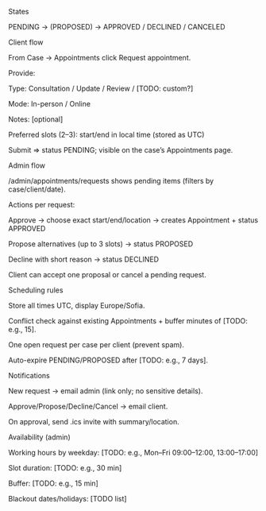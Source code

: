 States

PENDING → (PROPOSED) → APPROVED / DECLINED / CANCELED

Client flow

From Case → Appointments click Request appointment.

Provide:

Type: Consultation / Update / Review / [TODO: custom?]

Mode: In-person / Online

Notes: [optional]

Preferred slots (2–3): start/end in local time (stored as UTC)

Submit ⇒ status PENDING; visible on the case’s Appointments page.

Admin flow

/admin/appointments/requests shows pending items (filters by case/client/date).

Actions per request:

Approve → choose exact start/end/location → creates Appointment + status APPROVED

Propose alternatives (up to 3 slots) → status PROPOSED

Decline with short reason → status DECLINED

Client can accept one proposal or cancel a pending request.

Scheduling rules

Store all times UTC, display Europe/Sofia.

Conflict check against existing Appointments + buffer minutes of [TODO: e.g., 15].

One open request per case per client (prevent spam).

Auto-expire PENDING/PROPOSED after [TODO: e.g., 7 days].

Notifications

New request → email admin (link only; no sensitive details).

Approve/Propose/Decline/Cancel → email client.

On approval, send .ics invite with summary/location.

Availability (admin)

Working hours by weekday: [TODO: e.g., Mon–Fri 09:00–12:00, 13:00–17:00]

Slot duration: [TODO: e.g., 30 min]

Buffer: [TODO: e.g., 15 min]

Blackout dates/holidays: [TODO list]